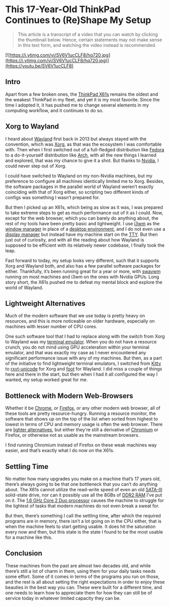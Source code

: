 # This 17-Year-Old ThinkPad Continues to (Re)Shape My Setup

> This article is a transcript of a video that you can watch by clicking the thumbnail below. Hence, certain statements may not make sense in this text form, and watching the video instead is recommended.

[![https://i.ytimg.com/vi/SV6V1ucCLF8/hq720.jpg](https://i.ytimg.com/vi/SV6V1ucCLF8/hq720.jpg)](https://youtu.be/SV6V1ucCLF8)

## Intro

Apart from a few broken ones, the [ThinkPad X61s](https://support.lenovo.com/gt/en/solutions/pd012148) remains the oldest and the weakest ThinkPad in my fleet, and yet it is my most favorite. Since the time I adopted it, it has pushed me to change several elements in my computing workflow, and it continues to do so.

## Xorg to Wayland

I heard about [Wayland](https://wayland.freedesktop.org) first back in 2013 but always stayed with the convention, which was [Xorg](https://www.x.org/wiki), as that was the ecosystem I was comfortable with. Then when I first switched out of a full-fledged distribution like [Fedora](https://getfedora.org) to a do-it-yourself distribution like [Arch](https://archlinux.org), with all the new things I learned and explored, that was my chance to give it a shot. But thanks to [Nvidia](https://www.nvidia.com), I could never step out of Xorg.

I could have switched to Wayland on my non-Nvidia machines, but my preference to configure all machines identically limited me to Xorg. Besides, the software packages in the parallel world of Wayland weren’t exactly coinciding with that of Xorg either, so scripting two different kinds of configs was something I wasn’t prepared for.

But then I picked up an X61s, which being as slow as it was, I was prepared to take extreme steps to get as much performance out of it as I could. Now, except for the web browser, which you can barely do anything about, the rest of my tools have been pretty basic and lightweight. I use [i3wm](https://i3wm.org) as the [window manager](https://en.wikipedia.org/wiki/Window_manager) in place of a [desktop environment](https://en.wikipedia.org/wiki/Desktop_environment), and I do not even use a [display manager](https://en.wikipedia.org/wiki/X_display_manager) but instead have my machine start on the [TTY](https://en.wikipedia.org/wiki/Tty_(Unix)). But then just out of curiosity, and with all the reading about how Wayland is supposed to be efficient with its relatively newer codebase, I finally took the leap.

Fast forward to today, my setup looks very different, such that it supports Xorg and Wayland both, and also has a few parallel software packages for either. Thankfully, it’s been running great for a year or more, with [swaywm](https://swaywm.org) running on most machines and i3wm on the ones with Nvidia GPUs. Long story short, the X61s pushed me to defeat my mental block and explore the world of Wayland.

## Lightweight Alternatives

Much of the modern software that we use today is pretty heavy on resources, and this is more noticeable on older hardware, especially on machines with lesser number of CPU cores.

One such software tool that I had to replace along with the switch from Xorg to Wayland was my [terminal emulator](https://en.wikipedia.org/wiki/Terminal_emulator). When you do not have a resource crunch, you do not mind using GPU acceleration within your terminal emulator, and that was exactly my case as I never encountered any significant performance issue with any of my machines. But then, as a part of the initiative to find lightweight terminal emulators, I switched from [Kitty](https://sw.kovidgoyal.net/kitty) to [rxvt-unicode](https://rxvt.sourceforge.net) for Xorg and [foot](https://codeberg.org/dnkl/foot) for Wayland. I did miss a couple of things here and there in the start, but then when I had it all configured the way I wanted, my setup worked great for me.

## Bottleneck with Modern Web-Browsers

Whether it be [Chrome](https://www.google.com/chrome), or [Firefox](https://www.mozilla.org/en-US/firefox), or any other modern web browser, all of these tools are pretty resource-hungry. Running a resource monitor, the software that shows up on the top of the list when sorted from highest to lowest in terms of CPU and memory usage is often the web browser. There are [lighter alternatives](https://github.com/OtterBrowser/otter-browser), but either they're still a derivative of [Chromium](https://www.chromium.org/Home) or Firefox, or otherwise not as usable as the mainstream browsers.

I find running Chromium instead of Firefox on these weak machines way easier, and that’s exactly what I do now on the X61s.

## Settling Time

No matter how many upgrades you make on a machine that’s 17 years old, there’s always going to be that one bottleneck that you can’t do anything about. The X61s cannot utilize the read-write speed of even an old [SATA-III](https://en.wikipedia.org/wiki/SATA#SATA_revision_3.0_(6_Gbit/s,_600_MB/s,_Serial_ATA-600)) solid-state drive, nor can it possibly use all the 8GBs of [DDR2 RAM](https://en.wikipedia.org/wiki/DDR2_SDRAM) I’ve put on it. The [1.6 GHz Core 2 Duo processor](https://ark.intel.com/content/www/us/en/ark/products/29757/intel-core-2-duo-processor-l7500-4m-cache-1-60-ghz-800-mhz-fsb.html) causes the machine to struggle for the lightest of tasks that modern machines do not even break a sweat for.

But then, there’s something I call the settling time, after which the required programs are in memory, there isn’t a lot going on in the CPU either, that is when the machine feels to start getting usable. It does hit the saturation every now and then, but this state is the state I found to be the most usable for a machine like this.

## Conclusion

These machines from the past are almost two decades old, and while there’s still a lot of charm in them, using them for your daily tasks needs some effort. Some of it comes in terms of the programs you run on those, and the rest is all about setting the right expectations in order to enjoy these beauties in the best way you can. These were built for a different time, and one needs to learn how to appreciate them for how they can still be of service today in whatever limited capacity they can be.
